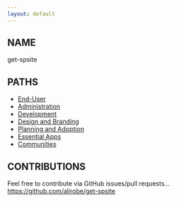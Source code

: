 ```yaml
---
layout: default
---
```


##  NAME 

get-spsite

## PATHS

* [End-User](end-user)
* [Administration](administration)
* [Development](development)
* [Design and Branding](design)
* [Planning and Adoption](planning-adoption)
* [Essential Apps](essential-apps)
* [Communities](communities)

## CONTRIBUTIONS

Feel free to contribute via GitHub issues/pull requests... <https://github.com/alirobe/get-spsite>